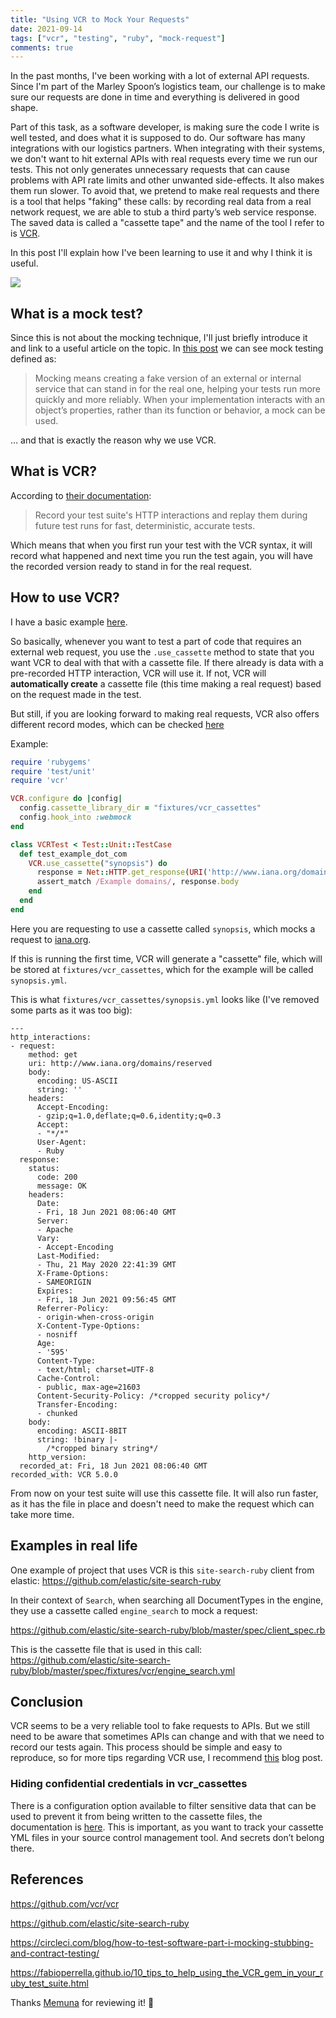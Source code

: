 ```yaml
---
title: "Using VCR to Mock Your Requests"
date: 2021-09-14
tags: ["vcr", "testing", "ruby", "mock-request"]
comments: true
---
```


In the past months, I've been working with a lot of external API requests. Since I'm part of the Marley Spoon’s logistics team, our challenge is to make sure our requests are done in time and everything is delivered in good shape.

Part of this task, as a software developer, is making sure the code I write is well tested, and does what it is supposed to do. Our software has many integrations with our logistics partners. When integrating with their systems, we don't want to hit external APIs with real requests every time we run our tests. This not only generates unnecessary requests that can cause problems with API rate limits and other unwanted side-effects. It also makes them run slower. To avoid that, we pretend to make real requests and there is a tool that helps "faking" these calls: by recording real data from a real network request, we are able to stub a third party’s web service response. The saved data is called a "cassette tape" and the name of the tool I refer to is [VCR](https://github.com/vcr/vcr).

In this post I'll explain how I've been learning to use it and why I think it is useful.

![](https://media.giphy.com/media/xT1R9RfuBqWvfo8oDe/giphy.gif)

## What is a mock test?

Since this is not about the mocking technique, I'll just briefly introduce it and link to a useful article on the topic. In [this post](https://circleci.com/blog/how-to-test-software-part-i-mocking-stubbing-and-contract-testing/) we can see mock testing defined as:

> Mocking means creating a fake version of an external or internal service that can stand in for the real one, helping your tests run more quickly and more reliably. When your implementation interacts with an object’s properties, rather than its function or behavior, a mock can be used.

… and that is exactly the reason why we use VCR.

## What is VCR?

According to [their documentation](https://github.com/vcr/vcr):

> Record your test suite's HTTP interactions and replay them during future test runs for fast, deterministic, accurate tests.

Which means that when you first run your test with the VCR syntax, it will record what happened and next time you run the test again, you will have the recorded version ready to stand in for the real request.

## How to use VCR?

I have a basic example [here](https://github.com/anaschwendler/vcr_example).

So basically, whenever you want to test a part of code that requires an external web request, you use the  `.use_cassette` method to state that you want VCR to deal with that with a cassette file. If there already is data with a pre-recorded HTTP interaction, VCR will use it. If not, VCR will **automatically create** a cassette file (this time making a real request) based on the request made in the test.

But still, if you are looking forward to making real requests, VCR also offers different record modes, which can be checked [here](https://relishapp.com/vcr/vcr/v/6-0-0/docs/record-modes)

Example:

```ruby
require 'rubygems'
require 'test/unit'
require 'vcr'

VCR.configure do |config|
  config.cassette_library_dir = "fixtures/vcr_cassettes"
  config.hook_into :webmock
end

class VCRTest < Test::Unit::TestCase
  def test_example_dot_com
    VCR.use_cassette("synopsis") do
      response = Net::HTTP.get_response(URI('http://www.iana.org/domains/reserved'))
      assert_match /Example domains/, response.body
    end
  end
end
```

Here you are requesting to use a cassette called `synopsis`, which mocks a request to [iana.org](http://www.iana.org/domains/reserved).

If this is running the first time, VCR will generate a "cassette" file, which will be stored at `fixtures/vcr_cassettes`, which for the example will be called `synopsis.yml`.

This is what `fixtures/vcr_cassettes/synopsis.yml` looks like (I've removed some parts as it was too big):

```
---
http_interactions:
- request:
    method: get
    uri: http://www.iana.org/domains/reserved
    body:
      encoding: US-ASCII
      string: ''
    headers:
      Accept-Encoding:
      - gzip;q=1.0,deflate;q=0.6,identity;q=0.3
      Accept:
      - "*/*"
      User-Agent:
      - Ruby
  response:
    status:
      code: 200
      message: OK
    headers:
      Date:
      - Fri, 18 Jun 2021 08:06:40 GMT
      Server:
      - Apache
      Vary:
      - Accept-Encoding
      Last-Modified:
      - Thu, 21 May 2020 22:41:39 GMT
      X-Frame-Options:
      - SAMEORIGIN
      Expires:
      - Fri, 18 Jun 2021 09:56:45 GMT
      Referrer-Policy:
      - origin-when-cross-origin
      X-Content-Type-Options:
      - nosniff
      Age:
      - '595'
      Content-Type:
      - text/html; charset=UTF-8
      Cache-Control:
      - public, max-age=21603
      Content-Security-Policy: /*cropped security policy*/
      Transfer-Encoding:
      - chunked
    body:
      encoding: ASCII-8BIT
      string: !binary |-
        /*cropped binary string*/
    http_version:
  recorded_at: Fri, 18 Jun 2021 08:06:40 GMT
recorded_with: VCR 5.0.0
```

From now on your test suite will use this cassette file. It will also run faster, as it has the file in place and doesn't need to make the request which can take more time.

## Examples in real life

One example of project that uses VCR is this `site-search-ruby` client from elastic: https://github.com/elastic/site-search-ruby

In their context of `Search`, when searching all DocumentTypes in the engine, they use a cassette called `engine_search` to mock a request:

https://github.com/elastic/site-search-ruby/blob/master/spec/client_spec.rb

This is the cassette file that is used in this call: https://github.com/elastic/site-search-ruby/blob/master/spec/fixtures/vcr/engine_search.yml

## Conclusion

VCR seems to be a very reliable tool to fake requests to APIs. But we still need to be aware that sometimes APIs can change and with that we need to record our tests again. This process should be simple and easy to reproduce, so for more tips regarding VCR use, I recommend [this](https://fabioperrella.github.io/10_tips_to_help_using_the_VCR_gem_in_your_ruby_test_suite.html) blog post.

### Hiding confidential credentials in vcr_cassettes

There is a configuration option available to filter sensitive data that can be used to prevent it from being written to the cassette files, the documentation is [here](https://relishapp.com/vcr/vcr/v/5-0-0/docs/configuration/filter-sensitive-data). This is important, as you want to track your cassette YML files in your source control management tool. And secrets don’t belong there.

## References
https://github.com/vcr/vcr

https://github.com/elastic/site-search-ruby

https://circleci.com/blog/how-to-test-software-part-i-mocking-stubbing-and-contract-testing/

https://fabioperrella.github.io/10_tips_to_help_using_the_VCR_gem_in_your_ruby_test_suite.html

Thanks [Memuna](https://github.com/memunaharuna) for reviewing it! :tada: